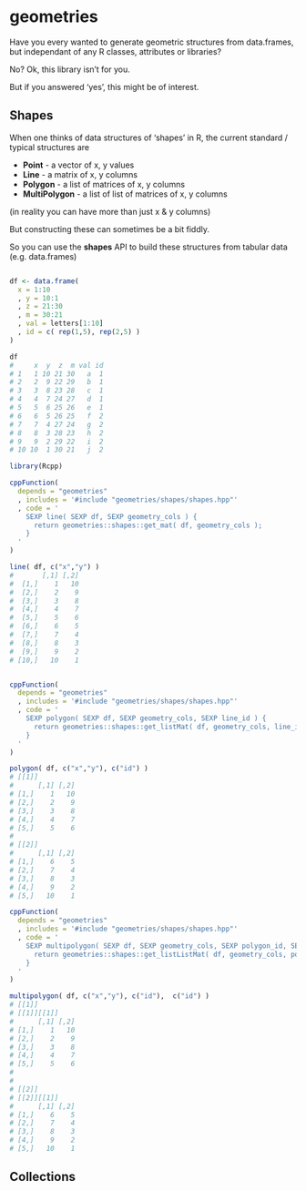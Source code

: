 
<!-- README.md is generated from README.Rmd. Please edit that file -->

# geometries

<!-- badges: start -->

<!-- badges: end -->

Have you every wanted to generate geometric structures from data.frames,
but independant of any R classes, attributes or libraries?

No? Ok, this library isn’t for you.

But if you answered ‘yes’, this might be of interest.

## Shapes

When one thinks of data structures of ‘shapes’ in R, the current
standard / typical structures are

  - **Point** - a vector of x, y values
  - **Line** - a matrix of x, y columns
  - **Polygon** - a list of matrices of x, y columns
  - **MultiPolygon** - a list of list of matrices of x, y columns

(in reality you can have more than just x & y columns)

But constructing these can sometimes be a bit fiddly.

So you can use the **shapes** API to build these structures from tabular
data (e.g. data.frames)

``` r

df <- data.frame(
  x = 1:10
  , y = 10:1
  , z = 21:30
  , m = 30:21
  , val = letters[1:10]
  , id = c( rep(1,5), rep(2,5) )
)

df
#     x  y  z  m val id
# 1   1 10 21 30   a  1
# 2   2  9 22 29   b  1
# 3   3  8 23 28   c  1
# 4   4  7 24 27   d  1
# 5   5  6 25 26   e  1
# 6   6  5 26 25   f  2
# 7   7  4 27 24   g  2
# 8   8  3 28 23   h  2
# 9   9  2 29 22   i  2
# 10 10  1 30 21   j  2

library(Rcpp)

cppFunction(
  depends = "geometries"
  , includes = '#include "geometries/shapes/shapes.hpp"'
  , code = '
    SEXP line( SEXP df, SEXP geometry_cols ) {
      return geometries::shapes::get_mat( df, geometry_cols );
    }
  '
)

line( df, c("x","y") )
#       [,1] [,2]
#  [1,]    1   10
#  [2,]    2    9
#  [3,]    3    8
#  [4,]    4    7
#  [5,]    5    6
#  [6,]    6    5
#  [7,]    7    4
#  [8,]    8    3
#  [9,]    9    2
# [10,]   10    1


cppFunction(
  depends = "geometries"
  , includes = '#include "geometries/shapes/shapes.hpp"'
  , code = '
    SEXP polygon( SEXP df, SEXP geometry_cols, SEXP line_id ) {
      return geometries::shapes::get_listMat( df, geometry_cols, line_id );
    }
  '
)

polygon( df, c("x","y"), c("id") )
# [[1]]
#      [,1] [,2]
# [1,]    1   10
# [2,]    2    9
# [3,]    3    8
# [4,]    4    7
# [5,]    5    6
# 
# [[2]]
#      [,1] [,2]
# [1,]    6    5
# [2,]    7    4
# [3,]    8    3
# [4,]    9    2
# [5,]   10    1

cppFunction(
  depends = "geometries"
  , includes = '#include "geometries/shapes/shapes.hpp"'
  , code = '
    SEXP multipolygon( SEXP df, SEXP geometry_cols, SEXP polygon_id, SEXP line_id ) {
      return geometries::shapes::get_listListMat( df, geometry_cols, polygon_id, line_id );
    }
  '
)

multipolygon( df, c("x","y"), c("id"),  c("id") )
# [[1]]
# [[1]][[1]]
#      [,1] [,2]
# [1,]    1   10
# [2,]    2    9
# [3,]    3    8
# [4,]    4    7
# [5,]    5    6
# 
# 
# [[2]]
# [[2]][[1]]
#      [,1] [,2]
# [1,]    6    5
# [2,]    7    4
# [3,]    8    3
# [4,]    9    2
# [5,]   10    1
```

## Collections
